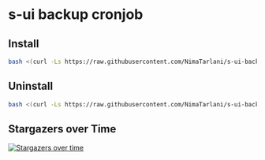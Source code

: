 # s-ui backup cronjob

## Install

```sh
bash <(curl -Ls https://raw.githubusercontent.com/NimaTarlani/s-ui-backup/master/install.sh)
```
## Uninstall

```sh
bash <(curl -Ls https://raw.githubusercontent.com/NimaTarlani/s-ui-backup/master/install.sh) -u
```
## Stargazers over Time
[![Stargazers over time](https://starchart.cc/NimaTarlani/s-ui-backup.svg)](https://starchart.cc/NimaTarlani/s-ui-backup)
